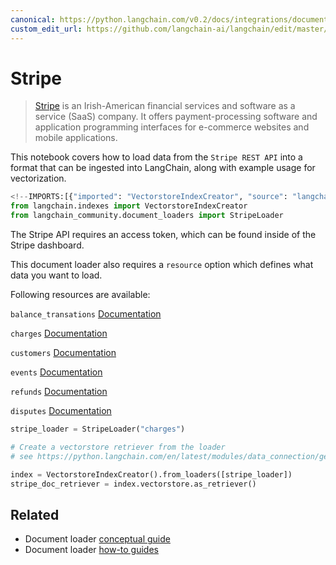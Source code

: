 ```yaml
---
canonical: https://python.langchain.com/v0.2/docs/integrations/document_loaders/stripe/
custom_edit_url: https://github.com/langchain-ai/langchain/edit/master/docs/docs/integrations/document_loaders/stripe.ipynb
---
```


# Stripe

>[Stripe](https://stripe.com/en-ca) is an Irish-American financial services and software as a service (SaaS) company. It offers payment-processing software and application programming interfaces for e-commerce websites and mobile applications.

This notebook covers how to load data from the `Stripe REST API` into a format that can be ingested into LangChain, along with example usage for vectorization.


```python
<!--IMPORTS:[{"imported": "VectorstoreIndexCreator", "source": "langchain.indexes", "docs": "https://api.python.langchain.com/en/latest/indexes/langchain.indexes.vectorstore.VectorstoreIndexCreator.html", "title": "Stripe"}, {"imported": "StripeLoader", "source": "langchain_community.document_loaders", "docs": "https://api.python.langchain.com/en/latest/document_loaders/langchain_community.document_loaders.stripe.StripeLoader.html", "title": "Stripe"}]-->
from langchain.indexes import VectorstoreIndexCreator
from langchain_community.document_loaders import StripeLoader
```

The Stripe API requires an access token, which can be found inside of the Stripe dashboard.

This document loader also requires a `resource` option which defines what data you want to load.

Following resources are available:

`balance_transations` [Documentation](https://stripe.com/docs/api/balance_transactions/list)

`charges` [Documentation](https://stripe.com/docs/api/charges/list)

`customers` [Documentation](https://stripe.com/docs/api/customers/list)

`events` [Documentation](https://stripe.com/docs/api/events/list)

`refunds` [Documentation](https://stripe.com/docs/api/refunds/list)

`disputes` [Documentation](https://stripe.com/docs/api/disputes/list)


```python
stripe_loader = StripeLoader("charges")
```


```python
# Create a vectorstore retriever from the loader
# see https://python.langchain.com/en/latest/modules/data_connection/getting_started.html for more details

index = VectorstoreIndexCreator().from_loaders([stripe_loader])
stripe_doc_retriever = index.vectorstore.as_retriever()
```


## Related

- Document loader [conceptual guide](/docs/concepts/#document-loaders)
- Document loader [how-to guides](/docs/how_to/#document-loaders)